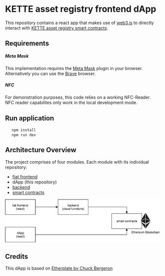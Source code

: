 # KETTE asset registry frontend dApp

This repository contains a react app that makes use of [web3.js](https://github.com/ethereum/web3.js/) to directly interact with [KETTE asset registry smart contracts](https://github.com/kette-io/nft-asset-registry-smart-contracts).

## Requirements

##### Meta Mask

This implementation requires the [Meta Mask](https://metamask.io/) plugin in your browser. Alternatively you can use the [Brave](https://brave.com/) browser.

##### NFC

For demonstration purposes, this code relies on a working NFC-Reader. NFC reader capabilites only work in the local development mode.

## Run application
       npm install
       npm run dev

## Architecture Overview

The project comprises of four modules. Each module with its individual repository:

- [fiat frontend](https://github.com/kette-io/nft-asset-registry-fiat-frontend)
- dApp (this repository)
- [backend](https://github.com/kette-io/nft-asset-registry-backend)
- [smart contracts](https://github.com/kette-io/nft-asset-registry-smart-contracts)

![Architecture Overview](https://github.com/kette-io/nft-asset-registry-fiat-frontend/raw/master/readMeImages/architectureOverview.jpg)

## Credits
This dApp is based on [Etherplate by Chuck Bergeron](https://github.com/chuckbergeron/etherplate)